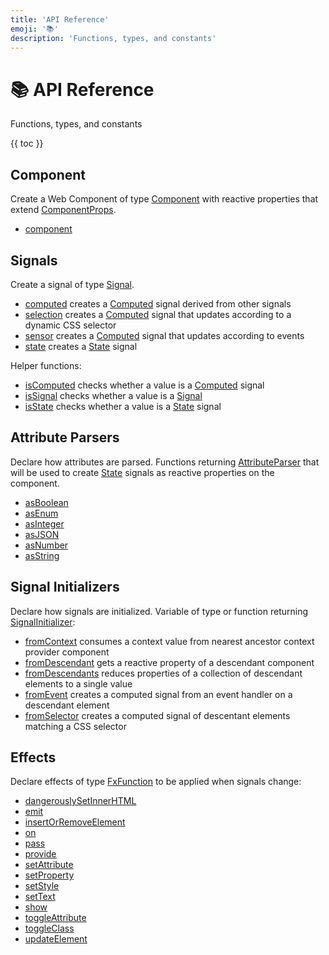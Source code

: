 ```yaml
---
title: 'API Reference'
emoji: '📚'
description: 'Functions, types, and constants'
---
```


<section-hero>

# 📚 API Reference

<div>
  <p class="lead">Functions, types, and constants</p>
  {{ toc }}
</div>

</section-hero>

<section>

## Component

Create a Web Component of type [Component](api/type-aliases/Component.html) with reactive properties that extend [ComponentProps](api/type-aliases/ComponentProps.html).

- [component](api/functions/component.html)

</section>

<section>

## Signals

Create a signal of type [Signal](api/type-aliases/Signal.html).

- [computed](api/functions/computed.html) creates a [Computed](api/type-aliases/Computed.html) signal derived from other signals
- [selection](api/functions/selection.html) creates a [Computed](api/type-aliases/Computed.html) signal that updates according to a dynamic CSS selector
- [sensor](api/functions/sensor.html) creates a [Computed](api/type-aliases/Computed.html) signal that updates according to events
- [state](api/functions/state.html) creates a [State](api/type-aliases/State.html) signal

Helper functions:

- [isComputed](api/functions/isComputed.html) checks whether a value is a [Computed](api/type-aliases/Computed.html) signal
- [isSignal](api/functions/isSignal.html) checks whether a value is a [Signal](api/type-aliases/Signal.html)
- [isState](api/functions/isState.html) checks whether a value is a [State](api/type-aliases/State.html) signal

</section>

<section>

## Attribute Parsers

Declare how attributes are parsed. Functions returning [AttributeParser](api/type-aliases/AttributeParser.html) that will be used to create [State](api/type-aliases/State.html) signals as reactive properties on the component.

- [asBoolean](api/functions/asBoolean.html)
- [asEnum](api/functions/asEnum.html)
- [asInteger](api/functions/asInteger.html)
- [asJSON](api/functions/asJSON.html)
- [asNumber](api/functions/asNumber.html)
- [asString](api/functions/asString.html)

</section>

<section>

## Signal Initializers

Declare how signals are initialized. Variable of type or function returning [SignalInitializer](api/type-aliases/SignalInitializer.html):

- [fromContext](api/functions/fromContext.html) consumes a context value from nearest ancestor context provider component
- [fromDescendant](api/functions/fromDescendant.html) gets a reactive property of a descendant component
- [fromDescendants](api/functions/fromDescendants.html) reduces properties of a collection of descendant elements to a single value
- [fromEvent](api/functions/fromEvent.html) creates a computed signal from an event handler on a descendant element
- [fromSelector](api/functions/fromSelector.html) creates a computed signal of descentant elements matching a CSS selector

</section>

<section>

## Effects

Declare effects of type [FxFunction](api/type-aliases/FxFunction.html) to be applied when signals change:

- [dangerouslySetInnerHTML](api/functions/dangerouslySetInnerHTML.html)
- [emit](api/functions/emit.html)
- [insertOrRemoveElement](api/functions/insertOrRemoveElement.html)
- [on](api/functions/on.html)
- [pass](api/functions/pass.html)
- [provide](api/functions/provide.html)
- [setAttribute](api/functions/setAttribute.html)
- [setProperty](api/functions/setProperty.html)
- [setStyle](api/functions/setStyle.html)
- [setText](api/functions/setText.html)
- [show](api/functions/show.html)
- [toggleAttribute](api/functions/toggleAttribute.html)
- [toggleClass](api/functions/toggleClass.html)
- [updateElement](api/functions/updateElement.html)

</section>
